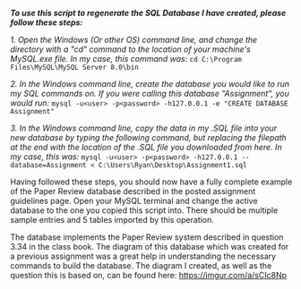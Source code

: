 _**To use this script to regenerate the SQL Database I have created, please follow these steps:**_

_1. Open the Windows (Or other OS) command line, and change the directory with a "cd" command to the location of your machine's MySQL.exe file. In my case, this command was:_ 
 ```cd C:\Program Files\MySQL\MySQL Server 8.0\bin```

_2. In the Windows command line, create the database you would like to run my SQL commands on. If you were calling this database "Assignment", you would run:_
```mysql -u<user> -p<password> -h127.0.0.1 -e "CREATE DATABASE Assignment"```

_3. In the Windows command line, copy the data in my .SQL file into your new database by typing the following command, but replacing the filepath at the end with the location of the .SQL file you downloaded from here. In my case, this was:_
```mysql -u<user> -p<password> -h127.0.0.1 --database=Assignment < C:\Users\Ryan\Desktop\Assignment1.sql```
                                                                                                       
Having followed these steps, you should now have a fully complete example of the Paper Review database described in the posted assignment guidelines page. Open your MySQL terminal and change the active database to the one you copied this script into. There should be multiple sample entries and 5 tables imported by this operation.

The database implements the Paper Review system described in question 3.34 in the class book. The diagram of this database which was created for a previous assignment was a great help in understanding the necessary commands to build the database. The diagram I created, as well as the question this is based on, can be found here: https://imgur.com/a/sCIc8Np

